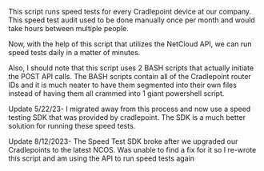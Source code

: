 This script runs speed tests for every Cradlepoint device at our company. This speed test audit used to be done manually once per month and would take hours between multiple people.

Now, with the help of this script that utilizes the NetCloud API, we can run speed tests daily in a matter of minutes.

Also, I should note that this script uses 2 BASH scripts that actually initiate the POST API calls. The BASH scripts contain all of the Cradlepoint router IDs and it is much neater to have them segmented into their own files instead of having them all crammed into 1 giant powershell script.

Update 5/22/23-
I migrated away from this process and now use a speed testing SDK that was provided by cradlepoint. The SDK is a much better solution for running these speed tests.

Update 8/12/2023-
The Speed Test SDK broke after we upgraded our Cradlepoints to the latest NCOS. Was unable to find a fix for it so I re-wrote this script and am using the API to run speed tests again
